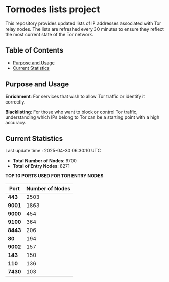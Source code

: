 # Tornodes lists project

This repository provides updated lists of IP addresses associated with Tor relay nodes. The lists are refreshed every 30 minutes to ensure they reflect the most current state of the Tor network.

## Table of Contents

- [Purpose and Usage](#purpose-and-usage)
- [Current Statistics](#current-statistics)


## Purpose and Usage

**Enrichment**: For services that wish to allow Tor traffic or identify it correctly.

**Blacklisting**: For those who want to block or control Tor traffic, understanding which IPs belong to Tor can be a starting point with a high accuracy.

## Current Statistics

Last update time : 2025-04-30 06:30:10 UTC

- **Total Number of Nodes**: 9700
- **Total of Entry Nodes**: 8271

**TOP 10 PORTS USED FOR TOR ENTRY NODES**

| **Port** | **Number of Nodes** |
|------|-----------------|
| **443**   | 2503  |
| **9001**   | 1863  |
| **9000**   | 454  |
| **9100**   | 364  |
| **8443**   | 206  |
| **80**   | 194  |
| **9002**   | 157  |
| **143**   | 150  |
| **110**   | 136  |
| **7430**   | 103  |

